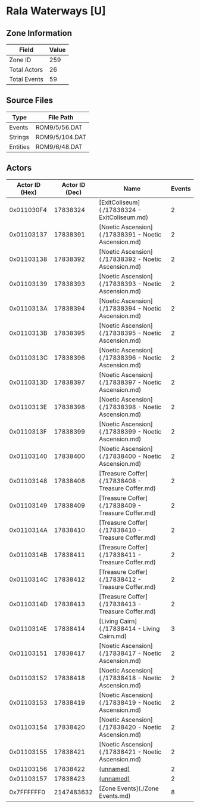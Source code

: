 # Rala Waterways [U]

## Zone Information

| Field        |   Value |
|--------------|---------|
| Zone ID      |     259 |
| Total Actors |      26 |
| Total Events |      59 |

## Source Files

| Type     | File Path      |
|----------|----------------|
| Events   | ROM9/5/56.DAT  |
| Strings  | ROM9/5/104.DAT |
| Entities | ROM9/6/48.DAT  |

## Actors

| Actor ID (Hex)   |   Actor ID (Dec) | Name                                                 |   Events |
|------------------|------------------|------------------------------------------------------|----------|
| 0x011030F4       |         17838324 | [ExitColiseum](./17838324 - ExitColiseum.md)         |        2 |
| 0x01103137       |         17838391 | [Noetic Ascension](./17838391 - Noetic Ascension.md) |        2 |
| 0x01103138       |         17838392 | [Noetic Ascension](./17838392 - Noetic Ascension.md) |        2 |
| 0x01103139       |         17838393 | [Noetic Ascension](./17838393 - Noetic Ascension.md) |        2 |
| 0x0110313A       |         17838394 | [Noetic Ascension](./17838394 - Noetic Ascension.md) |        2 |
| 0x0110313B       |         17838395 | [Noetic Ascension](./17838395 - Noetic Ascension.md) |        2 |
| 0x0110313C       |         17838396 | [Noetic Ascension](./17838396 - Noetic Ascension.md) |        2 |
| 0x0110313D       |         17838397 | [Noetic Ascension](./17838397 - Noetic Ascension.md) |        2 |
| 0x0110313E       |         17838398 | [Noetic Ascension](./17838398 - Noetic Ascension.md) |        2 |
| 0x0110313F       |         17838399 | [Noetic Ascension](./17838399 - Noetic Ascension.md) |        2 |
| 0x01103140       |         17838400 | [Noetic Ascension](./17838400 - Noetic Ascension.md) |        2 |
| 0x01103148       |         17838408 | [Treasure Coffer](./17838408 - Treasure Coffer.md)   |        2 |
| 0x01103149       |         17838409 | [Treasure Coffer](./17838409 - Treasure Coffer.md)   |        2 |
| 0x0110314A       |         17838410 | [Treasure Coffer](./17838410 - Treasure Coffer.md)   |        2 |
| 0x0110314B       |         17838411 | [Treasure Coffer](./17838411 - Treasure Coffer.md)   |        2 |
| 0x0110314C       |         17838412 | [Treasure Coffer](./17838412 - Treasure Coffer.md)   |        2 |
| 0x0110314D       |         17838413 | [Treasure Coffer](./17838413 - Treasure Coffer.md)   |        2 |
| 0x0110314E       |         17838414 | [Living Cairn](./17838414 - Living Cairn.md)         |        3 |
| 0x01103151       |         17838417 | [Noetic Ascension](./17838417 - Noetic Ascension.md) |        2 |
| 0x01103152       |         17838418 | [Noetic Ascension](./17838418 - Noetic Ascension.md) |        2 |
| 0x01103153       |         17838419 | [Noetic Ascension](./17838419 - Noetic Ascension.md) |        2 |
| 0x01103154       |         17838420 | [Noetic Ascension](./17838420 - Noetic Ascension.md) |        2 |
| 0x01103155       |         17838421 | [Noetic Ascension](./17838421 - Noetic Ascension.md) |        2 |
| 0x01103156       |         17838422 | [(unnamed)](./17838422.md)                           |        2 |
| 0x01103157       |         17838423 | [(unnamed)](./17838423.md)                           |        2 |
| 0x7FFFFFF0       |       2147483632 | [Zone Events](./Zone Events.md)                      |        8 |